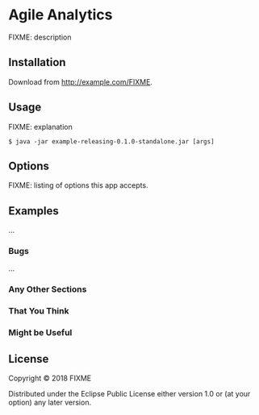 # Agile Analytics

FIXME: description

## Installation

Download from http://example.com/FIXME.

## Usage

FIXME: explanation

    $ java -jar example-releasing-0.1.0-standalone.jar [args]

## Options

FIXME: listing of options this app accepts.

## Examples

...

### Bugs

...

### Any Other Sections
### That You Think
### Might be Useful

## License

Copyright © 2018 FIXME

Distributed under the Eclipse Public License either version 1.0 or (at
your option) any later version.
